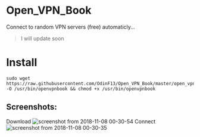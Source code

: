 # Open_VPN_Book
Connect to random VPN servers (free) automaticly...
>  I will update soon
# Install 
``` 
sudo wget https://raw.githubusercontent.com/OdinF13/Open_VPN_Book/master/open_vpn_book.sh -O /usr/bin/openvpnbook && chmod +x /usr/bin/openvpnbook
```
## Screenshots:
Download
![screenshot from 2018-11-08 00-30-54](https://user-images.githubusercontent.com/36133617/48159712-fb644800-e2a3-11e8-83be-59287c7e96db.png)
 Connect
![screenshot from 2018-11-08 00-30-35](https://user-images.githubusercontent.com/36133617/48159719-00c19280-e2a4-11e8-87b9-b854c8128bbd.png)
